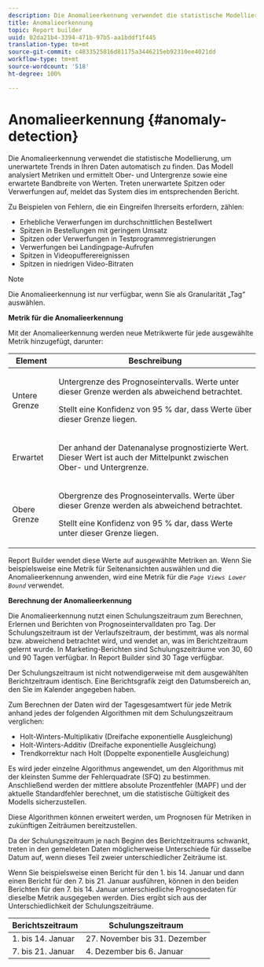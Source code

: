 ```yaml
---
description: Die Anomalieerkennung verwendet die statistische Modellierung, um unerwartete Trends in Ihren Daten automatisch zu finden. Das Modell analysiert Metriken und ermittelt Ober- und Untergrenze sowie eine erwartete Bandbreite von Werten. Treten unerwartete Spitzen oder Verwerfungen auf, meldet das System dies im entsprechenden Bericht.
title: Anomalieerkennung
topic: Report builder
uuid: 02da21b4-3394-471b-97b5-aa1bddf1f445
translation-type: tm+mt
source-git-commit: c4833525816d81175a3446215eb92310ee4021dd
workflow-type: tm+mt
source-wordcount: '518'
ht-degree: 100%

---
```



# Anomalieerkennung {#anomaly-detection}

Die Anomalieerkennung verwendet die statistische Modellierung, um unerwartete Trends in Ihren Daten automatisch zu finden. Das Modell analysiert Metriken und ermittelt Ober- und Untergrenze sowie eine erwartete Bandbreite von Werten. Treten unerwartete Spitzen oder Verwerfungen auf, meldet das System dies im entsprechenden Bericht.

Zu Beispielen von Fehlern, die ein Eingreifen Ihrerseits erfordern, zählen:

* Erhebliche Verwerfungen im durchschnittlichen Bestellwert
* Spitzen in Bestellungen mit geringem Umsatz
* Spitzen oder Verwerfungen in Testprogrammregistrierungen
* Verwerfungen bei Landingpage-Aufrufen
* Spitzen in Videopufferereignissen
* Spitzen in niedrigen Video-Bitraten

>[!NOTE]
>
>Die Anomalieerkennung ist nur verfügbar, wenn Sie als Granularität „Tag“ auswählen.

<p class="head"> <b>Metrik für die Anomalieerkennung</b> </p>

Mit der Anomalieerkennung werden neue Metrikwerte für jede ausgewählte Metrik hinzugefügt, darunter:

<table id="table_BF75FC874634498DB6632C12CBD8D533"> 
 <thead> 
  <tr> 
   <th colname="col1" class="entry"> Element </th> 
   <th colname="col2" class="entry"> Beschreibung </th> 
  </tr> 
 </thead>
 <tbody> 
  <tr> 
   <td colname="col1"> Untere Grenze </td> 
   <td colname="col2"> <p>Untergrenze des Prognoseintervalls. Werte unter dieser Grenze werden als abweichend betrachtet. </p> <p>Stellt eine Konfidenz von 95 % dar, dass Werte über dieser Grenze liegen. </p> </td> 
  </tr> 
  <tr> 
   <td colname="col1"> Erwartet </td> 
   <td colname="col2"> <p>Der anhand der Datenanalyse prognostizierte Wert. Dieser Wert ist auch der Mittelpunkt zwischen Ober- und Untergrenze. </p> </td> 
  </tr> 
  <tr> 
   <td colname="col1"> Obere Grenze </td> 
   <td colname="col2"> <p>Obergrenze des Prognoseintervalls. Werte über dieser Grenze werden als abweichend betrachtet. </p> <p>Stellt eine Konfidenz von 95 % dar, dass Werte unter dieser Grenze liegen. </p> </td> 
  </tr> 
 </tbody> 
</table>

Report Builder wendet diese Werte auf ausgewählte Metriken an. Wenn Sie beispielsweise eine Metrik für Seitenansichten auswählen und die Anomalieerkennung anwenden, wird eine Metrik für die  *`Page Views Lower Bound`* verwendet.

**Berechnung der Anomalieerkennung**

Die Anomalieerkennung nutzt einen Schulungszeitraum zum Berechnen, Erlernen und Berichten von Prognoseintervalldaten pro Tag. Der Schulungszeitraum ist der Verlaufszeitraum, der bestimmt, was als normal bzw. abweichend betrachtet wird, und wendet an, was im Berichtzeitraum gelernt wurde. In Marketing-Berichten sind Schulungszeiträume von 30, 60 und 90 Tagen verfügbar. In Report Builder sind 30 Tage verfügbar.

Der Schulungszeitraum ist nicht notwendigerweise mit dem ausgewählten Berichtzeitraum identisch. Eine Berichtsgrafik zeigt den Datumsbereich an, den Sie im Kalender angegeben haben.

Zum Berechnen der Daten wird der Tagesgesamtwert für jede Metrik anhand jedes der folgenden Algorithmen mit dem Schulungszeitraum verglichen:

* Holt-Winters-Multiplikativ (Dreifache exponentielle Ausgleichung)
* Holt-Winters-Additiv (Dreifache exponentielle Ausgleichung)
* Trendkorrektur nach Holt (Doppelte exponentielle Ausgleichung)

Es wird jeder einzelne Algorithmus angewendet, um den Algorithmus mit der kleinsten Summe der Fehlerquadrate (SFQ) zu bestimmen. Anschließend werden der mittlere absolute Prozentfehler (MAPF) und der aktuelle Standardfehler berechnet, um die statistische Gültigkeit des Modells sicherzustellen.

Diese Algorithmen können erweitert werden, um Prognosen für Metriken in zukünftigen Zeiträumen bereitzustellen.

Da der Schulungszeitraum je nach Beginn des Berichtzeitraums schwankt, treten in den gemeldeten Daten möglicherweise Unterschiede für dasselbe Datum auf, wenn dieses Teil zweier unterschiedlicher Zeiträume ist.

Wenn Sie beispielsweise einen Bericht für den 1. bis 14. Januar und dann einen Bericht für den 7. bis 21. Januar ausführen, können in den beiden Berichten für den 7. bis 14. Januar unterschiedliche Prognosedaten für dieselbe Metrik ausgegeben werden. Dies ergibt sich aus der Unterschiedlichkeit der Schulungszeiträume.

| Berichtszeitraum | Schulungszeitraum |
|--- |--- |
| 1. bis 14. Januar | 27. November bis 31. Dezember |
| 7. bis 21. Januar | 4. Dezember bis 6. Januar |
